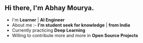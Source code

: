 ## Hi there, I'm Abhay Mourya.
- I'm  **Learner** | **AI Engineer** 
- About me :- **I'm student seek for knowledge** | **from India**
- Currently practicing **Deep Learning**
- Willing to contribute more and more in **Open Source Projects**

